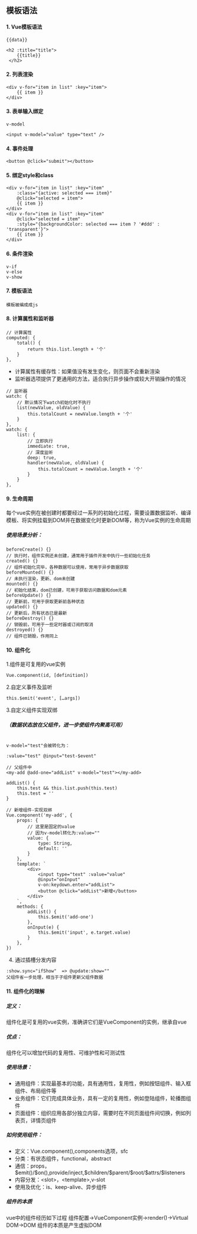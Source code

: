 ## 模板语法

#### 1. Vue模板语法

```
{{data}}

<h2 :title="title">
    {{title}}
 </h2>
```
#### 2. 列表渲染
   
```
<div v-for="item in list" :key="item">
    {{ item }}
</div>
```

#### 3. 表单输入绑定

```
v-model

<input v-model="value" type="text" />
```


#### 4. 事件处理

```
<button @click="submit"></button>
```

#### 5. 绑定style和class

```
<div v-for="item in list" :key="item" 
    :class="{active: selected === item}"
    @click="selected = item">
    {{ item }}
</div>
<div v-for="item in list" :key="item"
    @click="selected = item"
    :style="{backgroundColor: selected === item ? '#ddd' : 'transparent'}">
    {{ item }}
</div>
```

#### 6. 条件渲染

```
v-if
v-else
v-show
```

#### 7. 模板语法

`模板被编成成js`

#### 8. 计算属性和监听器

```
// 计算属性
computed: {
    total() {
        return this.list.length + '个' 
    }
},
```
   
+ 计算属性有缓存性：如果值没有发生变化，则页面不会重新渲染
+ 监听器选项提供了更通用的方法，适合执行异步操作或较大开销操作的情况

```
// 监听器
watch: {
    // 默认情况下watch初始化时不执行
    list(newValue, oldValue) {
        this.totalCount = newValue.length + '个'
    }
},
watch: {
    list: {
        // 立即执行
        immediate: true,
        // 深度监听
        deep: true,
        handler(newValue, oldValue) {
            this.totalCount = newValue.length + '个'
        }
    }
},
```

#### 9. 生命周期

每个vue实例在被创建时都要经过一系列的初始化过程，需要设置数据监听、编译模板、将实例挂载到DOM并在数据变化时更新DOM等，称为Vue实例的生命周期


##### 使用场景分析：

```
beforeCreate() {}   
// 执行时，组件实例还未创建，通常用于插件开发中执行一些初始化任务
created() {}
// 组件初始化完毕，各种数据可以使用，常用于异步数据获取
beforeMounted() {}
// 未执行渲染，更新、dom未创建
mounted() {}
// 初始化结束，dom已创建，可用于获取访问数据和dom元素
beforeUpdate() {}
// 更新前，可用于获取更新前各种状态
updated() {}
// 更新后，所有状态已是最新
beforeDestroy() {}
// 销毁前，可用于一些定时器或订阅的取消
destroyed() {}
// 组件已销毁，作用同上
```

#### 10. 组件化

1.组件是可复用的vue实例

```
Vue.component(id, [definition])
```

2.自定义事件及监听

```
this.$emit('event', […args])
```

3.自定义组件实现双绑

##### （数据状态放在父组件，进一步使组件内聚高可用）

```

v-model="test"会被转化为：

:value="test" @input="test-$event"

```



```
// 父组件中
<my-add @add-one="addList" v-model="test"></my-add>

addList() {
    this.test && this.list.push(this.test)
    this.test = ''
}

// 新增组件-实现双绑
Vue.component('my-add', {
    props: {
        // 这里是固定的value
        // 因为v-model转化为:value=""
        value: {
            type: String,
            default: ''
        }
    },
    template: `
        <div>
            <input type="text" :value="value"
            @input="onInput"
            v-on:keydown.enter="addList">
            <button @click="addList">新增</button>
        </div>
    `,
    methods: {
        addList() {
            this.$emit('add-one')
        },
        onInput(e) {
            this.$emit('input', e.target.value)
        }
    },
})
```

4. 通过插槽分发内容

```
:show.sync="ifShow"  => @update:show=""
父组件省一步处理，相当于子组件更新父组件数据
```

#### 11. 组件化的理解

##### 定义：
组件化是可复用的vue实例，准确讲它们是VueComponent的实例，继承自vue
##### 优点：
组件化可以增加代码的复用性、可维护性和可测试性
##### 使用场景：
+ 通用组件：实现最基本的功能，具有通用性，复用性，例如按钮组件、输入框组件、布局组件等
+ 业务组件：它们完成具体业务，具有一定的复用性，例如登陆组件，轮播图组件
+ 页面组件：组织应用各部分独立内容，需要时在不同页面组件间切换，例如列表页，详情页组件
##### 如何使用组件：
- 定义：Vue.component(),components选项，sfc
- 分类：有状态组件，functional，abstract
- 通信：props，\$emit()/$on(),provide/inject,\$children/\$parent/\$root/\$attrs/\$listeners
- 内容分发：\<slot>，\<template>,v-slot
- 使用及优化：is、keep-alive、异步组件
##### 组件的本质
vue中的组件经历如下过程
组件配置->VueComponent实例->render()->Virtual DOM->DOM
组件的本质是产生虚拟DOM
